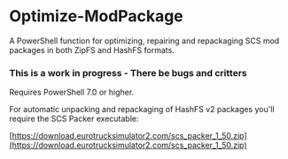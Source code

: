 # Optimize-ModPackage
A PowerShell function for optimizing, repairing and repackaging SCS mod packages in both ZipFS and HashFS formats.

### This is a work in progress - There be bugs and critters

Requires PowerShell 7.0 or higher.

For automatic unpacking and repackaging of HashFS v2 packages you'll require the SCS Packer executable:

[https://download.eurotrucksimulator2.com/scs_packer_1_50.zip](https://download.eurotrucksimulator2.com/scs_packer_1_50.zip)
